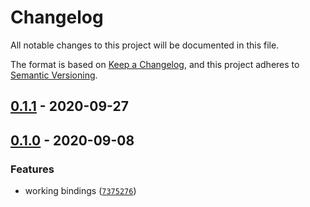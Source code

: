 # Changelog

All notable changes to this project will be documented in this file.

The format is based on [Keep a Changelog],
and this project adheres to [Semantic Versioning].

## [0.1.1] - 2020-09-27

## [0.1.0] - 2020-09-08

### Features

- working bindings ([`7375276`])

[keep a changelog]: https://keepachangelog.com/en/1.0.0/
[semantic versioning]: https://semver.org/spec/v2.0.0.html
[0.1.1]: https://github.com/denosaurs/opus/compare/0.1.0...0.1.1
[0.1.0]: https://github.com/denosaurs/opus/compare/0.1.0
[`7375276`]: https://github.com/denosaurs/opus/commit/7375276c23a563341586daaffa57c48f6d5c63b3
